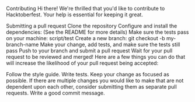 Contributing
Hi there! We're thrilled that you'd like to contribute to Hacktoberfest. Your help is essential for keeping it great.



Submitting a pull request
Clone the repository
Configure and install the dependencies: (See the README for more details)
Make sure the tests pass on your machine: script/test
Create a new branch: git checkout -b my-branch-name
Make your change, add tests, and make sure the tests still pass
Push to your branch and submit a pull request
Wait for your pull request to be reviewed and merged!
Here are a few things you can do that will increase the likelihood of your pull request being accepted:

Follow the style guide.
Write tests.
Keep your change as focused as possible. If there are multiple changes you would like to make that are not dependent upon each other, consider submitting them as separate pull requests.
Write a good commit message.
